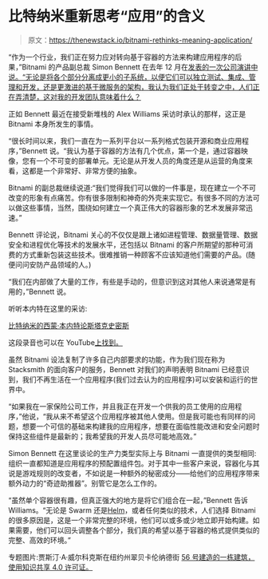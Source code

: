 # 比特纳米重新思考“应用”的含义

> 原文：<https://thenewstack.io/bitnami-rethinks-meaning-application/>

“作为一个行业，我们正在努力应对转向基于容器的方法来构建应用程序的后果，”Bitnami 的产品副总裁 Simon Bennett 在去年 12 月在[发表的一次公司演讲中说。“无论是将各个部分分离成更小的子系统，以便它们可以独立测试、集成、管理和开发，还是更激进的基于微服务的架构，我认为我们正处于转变之中，人们正在弄清楚，这对我的开发团队意味着什么？](https://www.youtube.com/watch?v=buzcIr9H4Q8)

正如 Bennett 最近在接受新堆栈的 Alex Williams 采访时承认的那样，这正是 Bitnami 本身所发生的事情。

“很长时间以来，我们一直在为一系列平台以一系列格式包装开源和商业应用程序，”Bennett 说。“我认为基于容器的方法有几个优点，第一个是，通过容器映像，您有一个不可变的部署单元。无论是从开发人员的角度还是从运营的角度来看，这都是一个非常好、非常方便的抽象。

Bitnami 的副总裁继续说道:“我们觉得我们可以做的一件事是，现在建立一个不可改变的形象有点痛苦。你有很多限制和神奇的外壳来实现它。有很多不同的方法可以做这些事情，当然，围绕如何建立一个真正伟大的容器形象的艺术发展非常迅速。”

Bennett 评论说，Bitnami 关心的不仅仅是跟上诸如进程管理、数据量管理、数据安全和进程优化等技术的发展水平，还包括以 Bitnami 的客户所期望的那种可消费的方式重新包装这些技术。很难推销一种顾客不应该知道他们需要的产品。(随便问问安防产品领域的人。)

“我们在内部做了大量的工作，有些是手动的，但意识到这对其他人来说通常是有用的，”Bennett 说。

听听本内特在这里的采访:

[比特纳米的西蒙·本内特论斯塔克史密斯](https://thenewstack.simplecast.com/episodes/simon-bennett-of-bitnami-on-stacksmith)

这段录音也可以在 YouTube[上找到。](https://youtu.be/mowRRu1WVfs)

虽然 Bitnami 设法复制了许多自己内部要求的功能，作为我们现在称为 Stacksmith 的面向客户的服务，Bennett 对我们的声明表明 Bitnami 已经意识到，我们不再生活在一个应用程序(我们过去认为的应用程序)可以安装和运行的世界中。

“如果我在一家保险公司工作，并且我正在开发一个供我的员工使用的应用程序，”他说，“我从来不希望这个应用程序被其他人使用。但是我可能也有同样的问题，想要一个可信的基础来构建我的应用程序，想要在面临性能改进和安全问题时保持这些组件是最新的；我希望我的开发人员尽可能地高效。”

Simon Bennett 在这里谈论的生产力类型实际上与 Bitnami 一直提供的类型相同:组织一直都知道是应用程序的预配置组件包。对于其中一些客户来说，容器化与其说是游戏规则的改变者，不如说是一种额外的秘密成分——给他们的应用程序带来额外动力的“奇迹助推器”。别管它是怎么工作的。

“虽然单个容器很有趣，但真正强大的地方是将它们组合在一起，”Bennett 告诉 Williams。“无论是 Swarm 还是[Helm](https://deis.com/blog/2015/introducing-helm-for-kubernetes)，或者任何类似的技术，人们选择 Bitnami 的很多原因是，这是一个非常完整的环境，他们可以或多或少地立即开始构建。如果需要，他们可以回头调整各个部分，我们真的希望以基于容器的格式提供类似的完整、高效的环境。”

专题图片:贾斯汀·A·威尔科克斯在纽约州翠贝卡伦纳德街 [56 号建造的一栋建筑，使用知识共享 4.0 许可证。](https://en.wikipedia.org/wiki/56_Leonard_Street#/media/File:56_Leonard_Street_New_York_NY_2015_06_10_04.jpg)

<svg xmlns:xlink="http://www.w3.org/1999/xlink" viewBox="0 0 68 31" version="1.1"><title>Group</title> <desc>Created with Sketch.</desc></svg>